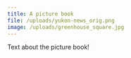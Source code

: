 ```yaml
---
title: A picture book
file: /uploads/yukon-news_orig.png
image: /uploads/greenhouse_square.jpg
---
```

Text about the picture book!
